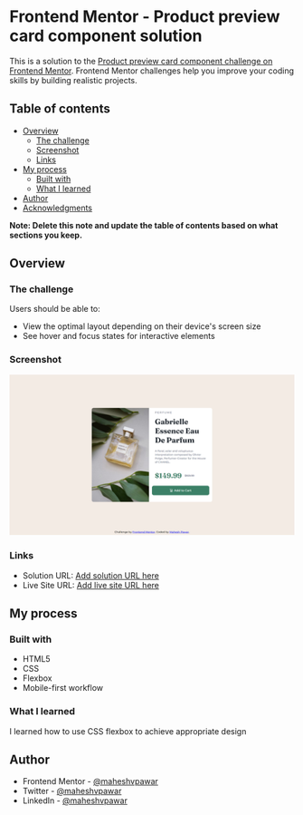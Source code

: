 # Frontend Mentor - Product preview card component solution

This is a solution to the [Product preview card component challenge on Frontend Mentor](https://www.frontendmentor.io/challenges/product-preview-card-component-GO7UmttRfa). Frontend Mentor challenges help you improve your coding skills by building realistic projects. 

## Table of contents

- [Overview](#overview)
  - [The challenge](#the-challenge)
  - [Screenshot](#screenshot)
  - [Links](#links)
- [My process](#my-process)
  - [Built with](#built-with)
  - [What I learned](#what-i-learned)
- [Author](#author)
- [Acknowledgments](#acknowledgments)

**Note: Delete this note and update the table of contents based on what sections you keep.**

## Overview


### The challenge

Users should be able to:

- View the optimal layout depending on their device's screen size
- See hover and focus states for interactive elements

### Screenshot

![](images/Screenshot.png)

### Links

- Solution URL: [Add solution URL here](https://your-solution-url.com)
- Live Site URL: [Add live site URL here](https://your-live-site-url.com)

## My process

### Built with

- HTML5
- CSS
- Flexbox
- Mobile-first workflow

### What I learned

I learned how to use CSS flexbox to achieve appropriate design

## Author

- Frontend Mentor - [@maheshvpawar](https://www.frontendmentor.io/profile/maheshvpawar)
- Twitter - [@maheshvpawar](https://www.twitter.com/maheshvpawar)
- LinkedIn - [@maheshvpawar](https://www.linkedin.com/in/maheshvpawar/)
